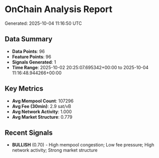 # OnChain Analysis Report
Generated: 2025-10-04 11:16:50 UTC

## Data Summary
- **Data Points**: 96
- **Feature Points**: 96
- **Signals Generated**: 1
- **Time Range**: 2025-10-02 20:25:07.695342+00:00 to 2025-10-04 11:16:48.944266+00:00

## Key Metrics
- **Avg Mempool Count**: 107296
- **Avg Fee (30min)**: 2.9 sat/vB
- **Avg Network Activity**: 1.000
- **Avg Market Structure**: 0.779

## Recent Signals
- **BULLISH** (0.70) - High mempool congestion; Low fee pressure; High network activity; Strong market structure
